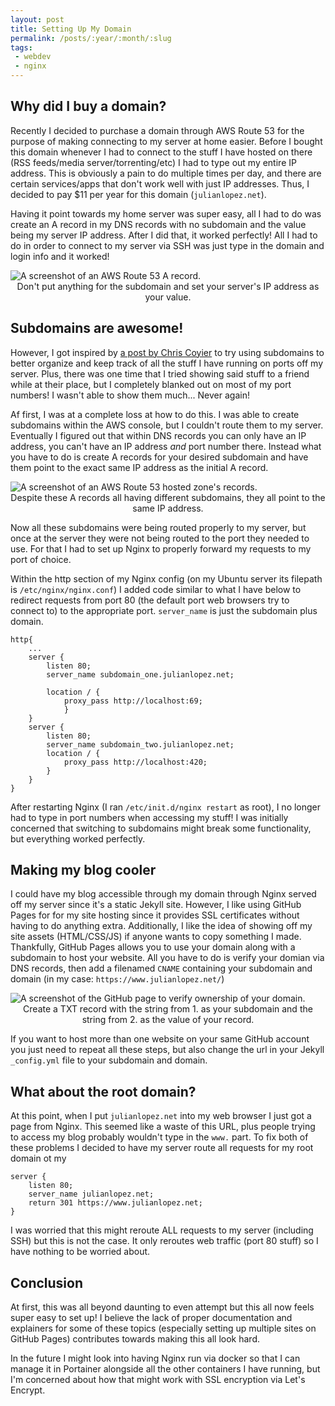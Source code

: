 ```yaml
---
layout: post
title: Setting Up My Domain
permalink: /posts/:year/:month/:slug
tags:
 - webdev
 - nginx
---
```


## Why did I buy a domain?

Recently I decided to purchase a domain through AWS Route 53 for the purpose of making connecting to my server at home easier. Before I bought this domain whenever I had to connect to the stuff I have hosted on there (RSS feeds/media server/torrenting/etc) I had to type out my entire IP address. This is obviously a pain to do multiple times per day, and there are certain services/apps that don't work well with just IP addresses. Thus, I decided to pay $11 per year for this domain (`julianlopez.net`).

Having it point towards my home server was super easy, all I had to do was create an A record in my DNS records with no subdomain and the value being my server IP address. After I did that, it worked perfectly! All I had to do in order to connect to my server via SSH was just type in the domain and login info and it worked!

<picture>
    <source srcset="https://ik.imagekit.io/jlo64/www_julianlopez_net/2023-11-20-setting-up-my-domain/images_route_53_XOmB4z2P6.png?tr=w-720,f-webp," type="image/webp">
    <img src="https://ik.imagekit.io/jlo64/www_julianlopez_net/2023-11-20-setting-up-my-domain/images_route_53_XOmB4z2P6.png?tr=w-480" alt="A screenshot of an AWS Route 53 A record." class="blog_image" title="A screenshot of an AWS Route 53 A record.">
    <figcaption style="text-align:center">Don't put anything for the subdomain and set your server's IP address as your value.</figcaption>
 </picture>

## Subdomains are awesome!

However, I got inspired by [a post by Chris Coyier](https://chriscoyier.net/2023/09/21/use-subdomains/) to try using subdomains to better organize and keep track of all the stuff I have running on ports off my server. Plus, there was one time that I tried showing said stuff to a friend while at their place, but I completely blanked out on most of my port numbers! I wasn't able to show them much... Never again!

Af first, I was at a complete loss at how to do this. I was able to create subdomains within the AWS console, but I couldn't route them to my server. Eventually I figured out that within DNS records you can only have an IP address, you can't have an IP address *and* port number there. Instead what you have to do is create A records for your desired subdomain and have them point to the exact same IP address as the initial A record.

<picture>
    <source srcset="https://ik.imagekit.io/jlo64/www_julianlopez_net/2023-11-20-setting-up-my-domain/images_hosted_zone_kJQN4YkWZ.png?tr=w-720,f-webp," type="image/webp">
    <img src="https://ik.imagekit.io/jlo64/www_julianlopez_net/2023-11-20-setting-up-my-domain/images_hosted_zone_kJQN4YkWZ.png?tr=w-480" alt="A screenshot of an AWS Route 53 hosted zone's records." class="blog_image" title="A screenshot of an AWS Route 53 hosted zone's records.">
    <figcaption style="text-align:center">Despite these A records all having different subdomains, they all point to the same IP address.</figcaption>
 </picture>

Now all these subdomains were being routed properly to my server, but once at the server they were not being routed to the port they needed to use. For that I had to set up Nginx to properly forward my requests to my port of choice.

Within the http section of my Nginx config (on my Ubuntu server its filepath is `/etc/nginx/nginx.conf`) I added code similar to what I have below to redirect requests from port 80 (the default port web browsers try to connect to) to the appropriate port. `server_name` is just the subdomain plus domain. 

```
http{
    ...
    server {
        listen 80;
        server_name subdomain_one.julianlopez.net;

        location / {
            proxy_pass http://localhost:69;
            }
    }
    server {
        listen 80;
        server_name subdomain_two.julianlopez.net;
        location / {
            proxy_pass http://localhost:420;
        }
    }
}
```

After restarting Nginx (I ran `/etc/init.d/nginx restart` as root), I no longer had to type in port numbers when accessing my stuff! I was initially concerned that switching to subdomains might break some functionality, but everything worked perfectly.

## Making my blog cooler

I could have my blog accessible through my domain through Nginx served off my server since it's a static Jekyll site. However, I like using GitHub Pages for for my site hosting since it provides SSL certificates without having to do anything extra. Additionally, I like the idea of showing off my site assets (HTML/CSS/JS) if anyone wants to copy something I made. Thankfully, GitHub Pages allows you to use your domain along with a subdomain to host your website. All you have to do is verify your domian via DNS records, then add a filenamed `CNAME` containing your subdomain and domain (in my case: `https://www.julianlopez.net/`)

<picture>
    <source srcset="https://ik.imagekit.io/jlo64/www_julianlopez_net/2023-11-20-setting-up-my-domain/images_github_verification_gfrDCSX-9.png?tr=w-720,f-webp," type="image/webp">
    <img src="https://ik.imagekit.io/jlo64/www_julianlopez_net/2023-11-20-setting-up-my-domain/images_github_verification_gfrDCSX-9.png?tr=w-480" alt="A screenshot of the GitHub page to verify ownership of your domain." class="blog_image" title="A screenshot of the GitHub page to verify ownership of your domain.">
    <figcaption style="text-align:center">Create a TXT record with the string from 1. as your subdomain and the string from 2. as the value of your record.</figcaption>
 </picture>

If you want to host more than one website on your same GitHub account you just need to repeat all these steps, but also change the url in your Jekyll `_config.yml` file to your subdomain and domain.

## What about the root domain?

At this point, when I put `julianlopez.net` into my web browser I just got a page from Nginx. This seemed like a waste of this URL, plus people trying to access my blog probably wouldn't type in the `www.` part. To fix both of these problems I decided to have my server route all requests for my root domain ot my 

```
server {
    listen 80;
    server_name julianlopez.net;
    return 301 https://www.julianlopez.net;
}

```

I was worried that this might reroute ALL requests to my server (including SSH) but this is not the case. It only reroutes web traffic (port 80 stuff) so I have nothing to be worried about.

## Conclusion

At first, this was all beyond daunting to even attempt but this all now feels super easy to set up! I believe the lack of proper documentation and explainers for some of these topics (especially setting up multiple sites on GitHub Pages) contributes towards making this all look hard. 

In the future I might look into having Nginx run via docker so that I can manage it in Portainer alongside all the other containers I have running, but I'm concerned about how that might work with SSL encryption via Let's Encrypt.